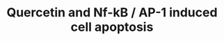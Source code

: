 ---
annotations:
- id: PW:0000009
  parent: regulatory pathway
  type: Pathway Ontology
  value: apoptotic cell death pathway
authors:
- Mkutmon
- MaintBot
- Lindarieswijk
- Eweitz
- Larsgw
description: ''
last-edited: 2023-02-01
organisms:
- Bos taurus
redirect_from:
- /index.php/Pathway:WP3167
- /instance/WP3167
- /instance/WP3167_rr125293
revision: r125293
schema-jsonld:
- '@context': https://schema.org/
  '@id': https://wikipathways.github.io/pathways/WP3167.html
  '@type': Dataset
  creator:
    '@type': Organization
    name: WikiPathways
  description: ''
  keywords:
  - ACOX2
  - Arachidonic acid
  - BIKBA
  - COX1
  - CYP2A6
  - FOS
  - IKBKB
  - JUN
  - KEAP1
  - MAFG
  - MAFK
  - MMP1
  - NFE2L2
  - NFKB1
  - NOS1
  - PGHS-2
  - Prostaglandin D2
  - Prostaglandin E2
  - Prostaglandin F2a
  - Prostaglandin G2
  - Prostaglandin H2
  - Prostaglandin I2
  - Quercetin
  - Thromboxane A2
  - VEGFA
  license: CC0
  name: Quercetin and Nf-kB / AP-1 induced cell apoptosis
seo: CreativeWork
title: Quercetin and Nf-kB / AP-1 induced cell apoptosis
wpid: WP3167
---